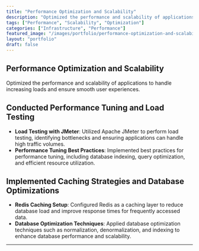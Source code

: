 ```yaml
---
title: "Performance Optimization and Scalability"
description: "Optimized the performance and scalability of applications to handle increasing loads and ensure smooth user experiences."
tags: ["Performance", "Scalability", "Optimization"]
categories: ["Infrastructure", "Performance"]
featured_image: "/images/portfolio/performance-optimization-and-scalability.jpg"
layout: "portfolio"
draft: false
---
```


## Performance Optimization and Scalability

Optimized the performance and scalability of applications to handle increasing loads and ensure smooth user experiences.

## Conducted Performance Tuning and Load Testing

- **Load Testing with JMeter**: Utilized Apache JMeter to perform load testing, identifying bottlenecks and ensuring applications can handle high traffic volumes.
- **Performance Tuning Best Practices**: Implemented best practices for performance tuning, including database indexing, query optimization, and efficient resource utilization.

## Implemented Caching Strategies and Database Optimizations

- **Redis Caching Setup**: Configured Redis as a caching layer to reduce database load and improve response times for frequently accessed data.
- **Database Optimization Techniques**: Applied database optimization techniques such as normalization, denormalization, and indexing to enhance database performance and scalability.

---
